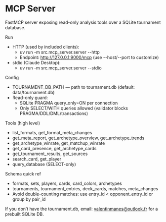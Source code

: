 # MCP Server

FastMCP server exposing read-only analysis tools over a SQLite tournament database.

Run
- HTTP (used by included clients):
  - uv run -m src.mcp_server.server --http
  - Endpoint: http://127.0.0.1:9000/mcp (use --host/--port to customize)
- stdio (Claude Desktop):
  - uv run -m src.mcp_server.server --stdio

Config
- TOURNAMENT_DB_PATH — path to tournament.db (default: data/tournament.db)
- Read-only guard:
  - SQLite PRAGMA query_only=ON per connection
  - Only SELECT/WITH queries allowed (validator blocks PRAGMA/DDL/DML/transactions)

Tools (high level)
- list_formats, get_format_meta_changes
- get_meta_report, get_archetype_overview, get_archetype_trends
- get_archetype_winrate, get_matchup_winrate
- get_card_presence, get_archetype_cards
- get_tournament_results, get_sources
- search_card, get_player
- query_database (SELECT-only)

Schema quick ref
- formats, sets, players, cards, card_colors, archetypes
- tournaments, tournament_entries, deck_cards, matches, meta_changes
- Avoid double-counting matches: use entry_id < opponent_entry_id or group by pair_id

If you don’t have the tournament.db, email: valentinmanes@outlook.fr for a prebuilt SQLite DB.
